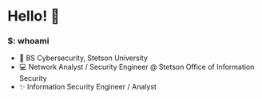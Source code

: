 # Hello! 👋
### $: whoami
- 📜 BS Cybersecurity, Stetson University
- 💻 Network Analyst / Security Engineer @ Stetson Office of Information Security
- ✨ Information Security Engineer / Analyst

<!--
**mnsec0/mnsec0** is a ✨ _special_ ✨ repository because its `README.md` (this file) appears on your GitHub profile.

Here are some ideas to get you started:

- 🔭 I’m currently working on ...
- 🌱 I’m currently learning ...
- 👯 I’m looking to collaborate on ...
- 🤔 I’m looking for help with ...
- 💬 Ask me about ...
- 📫 How to reach me: ...
- 😄 Pronouns: ...
- ⚡ Fun fact: ...

- ⚡ CompTIA Security+
-->
